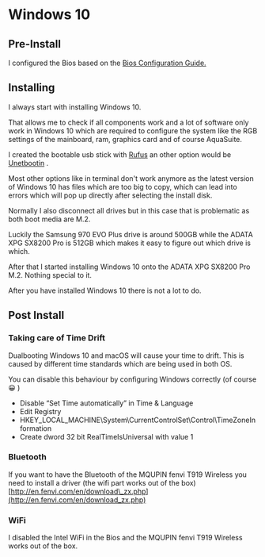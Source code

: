# Windows 10

## Pre-Install

I configured the Bios based on the [Bios Configuration Guide.](bios-configuration-guide.md)

## Installing

I always start with installing Windows 10.

That allows me to check if all components work and a lot of software only work in Windows 10 which are required to configure the system like the RGB settings of the mainboard, ram, graphics card and of course AquaSuite.

I created the bootable usb stick with [Rufus](https://rufus.ie/) an other option would be [Unetbootin](https://unetbootin.github.io/) .

Most other options like in terminal don't work anymore as the latest version of Windows 10 has files which are too big to copy, which can lead into errors which will pop up directly after selecting the install disk.

Normally I also disconnect all drives but in this case that is problematic as both boot media are M.2.

Luckily the Samsung 970 EVO Plus drive is around 500GB while the ADATA XPG SX8200 Pro is 512GB which makes it easy to figure out which drive is which.

After that I started installing Windows 10 onto the ADATA XPG SX8200 Pro M.2. Nothing special to it.

After you have installed Windows 10 there is not a lot to do.

## Post Install

### Taking care of Time Drift

Dualbooting Windows 10 and macOS will cause your time to drift. This is caused by different time standards which are being used in both OS.

You can disable this behaviour by configuring Windows correctly \(of course 😀 \)

* Disable “Set Time automatically” in Time & Language
* Edit Registry
* HKEY\_LOCAL\_MACHINE\System\CurrentControlSet\Control\TimeZoneInformation
* Create dword 32 bit RealTimeIsUniversal with value 1

### Bluetooth

If you want to have the Bluetooth of the MQUPIN fenvi T919 Wireless you need to install a driver \(the wifi part works out of the box\) [http://en.fenvi.com/en/download\_zx.php](http://en.fenvi.com/en/download_zx.php) 

### WiFi

I disabled the Intel WiFi in the Bios and the MQUPIN fenvi T919 Wireless works out of the box.

